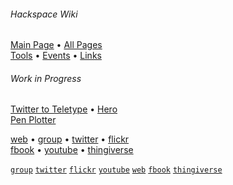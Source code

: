 ###### Hackspace Wiki

[Main Page](https://github.com/snhack/snhack.github.com/wiki) • [All Pages](_pages)  
[Tools](Tools) • [Events](Events) • [Links](Links)

###### Work in Progress


[Twitter to Teletype](Twitter-to-Teletype) • [Hero](Hero)  
[Pen Plotter](Pen-plotter)






<!-- footer links -->

[web][Swindon Hackspace] •
[group][Google Group] •
[twitter][Twitter] •
[flickr][Flickr]  
[fbook][Facebook] •
[youtube][YouTube] •
[thingiverse][Thingiverse]

[`group`][Google Group]
[`twitter`][Twitter]
[`flickr`][Flickr]
[`youtube`][YouTube]
[`web`][Swindon Hackspace]
[`fbook`][Facebook]
[`thingiverse`][Thingiverse]

<!--
[`github`][Github]
-->

[Swindon Hackspace]: http://swindon.hackspace.org.uk/
[Google Group]: http://groups.google.com/group/swindon-hackspace
[Twitter]: http://twitter.com/snhack
[YouTube]: http://www.youtube.com/user/snhackspace
[Flickr]: https://www.flickr.com/groups/swindon-hackspace/
[Facebook]: https://www.facebook.com/swindon.hackspace
[Github]: https://github.com/snhack
[Thingiverse]: http://www.thingiverse.com/Swindon-Hackspace/